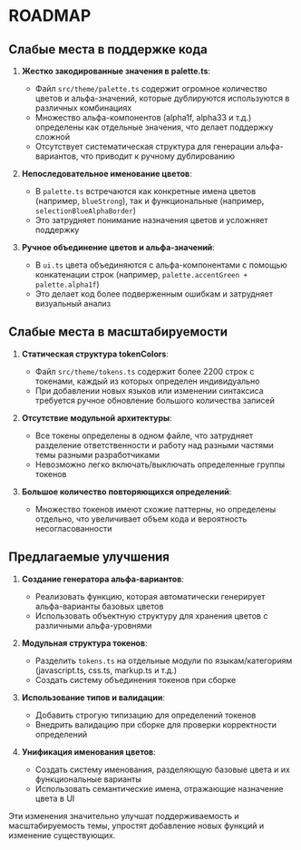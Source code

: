 # ROADMAP

## Слабые места в поддержке кода

1. **Жестко закодированные значения в palette.ts**:
   - Файл `src/theme/palette.ts` содержит огромное количество цветов и альфа-значений, которые дублируются используются в различных комбинациях
   - Множество альфа-компонентов (alpha1f, alpha33 и т.д.) определены как отдельные значения, что делает поддержку сложной
   - Отсутствует систематическая структура для генерации альфа-вариантов, что приводит к ручному дублированию

2. **Непоследовательное именование цветов**:
   - В `palette.ts` встречаются как конкретные имена цветов (например, `blueStrong`), так и функциональные (например, `selectionBlueAlphaBorder`)
   - Это затрудняет понимание назначения цветов и усложняет поддержку

3. **Ручное объединение цветов и альфа-значений**:
   - В `ui.ts` цвета объединяются с альфа-компонентами с помощью конкатенации строк (например, `palette.accentGreen + palette.alpha1f`)
   - Это делает код более подверженным ошибкам и затрудняет визуальный анализ

## Слабые места в масштабируемости

1. **Статическая структура tokenColors**:
   - Файл `src/theme/tokens.ts` содержит более 2200 строк с токенами, каждый из которых определен индивидуально
   - При добавлении новых языков или изменении синтаксиса требуется ручное обновление большого количества записей

2. **Отсутствие модульной архитектуры**:
   - Все токены определены в одном файле, что затрудняет разделение ответственности и работу над разными частями темы разными разработчиками
   - Невозможно легко включать/выключать определенные группы токенов

3. **Большое количество повторяющихся определений**:
   - Множество токенов имеют схожие паттерны, но определены отдельно, что увеличивает объем кода и вероятность несогласованности

## Предлагаемые улучшения

1. **Создание генератора альфа-вариантов**:
   - Реализовать функцию, которая автоматически генерирует альфа-варианты базовых цветов
   - Использовать объектную структуру для хранения цветов с различными альфа-уровнями

2. **Модульная структура токенов**:
   - Разделить `tokens.ts` на отдельные модули по языкам/категориям (javascript.ts, css.ts, markup.ts и т.д.)
   - Создать систему объединения токенов при сборке

3. **Использование типов и валидации**:
   - Добавить строгую типизацию для определений токенов
   - Внедрить валидацию при сборке для проверки корректности определений

4. **Унификация именования цветов**:
   - Создать систему именования, разделяющую базовые цвета и их функциональные варианты
   - Использовать семантические имена, отражающие назначение цвета в UI

Эти изменения значительно улучшат поддерживаемость и масштабируемость темы, упростят добавление новых функций и изменение существующих.
